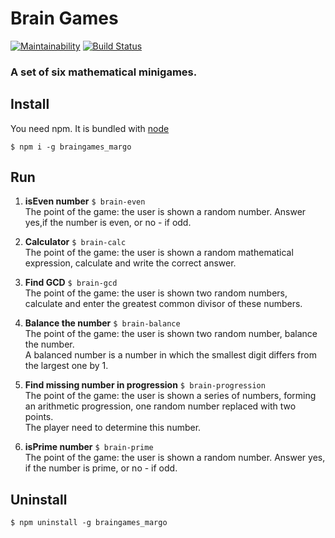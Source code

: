# Brain Games

[![Maintainability](https://api.codeclimate.com/v1/badges/3cbf734dd6a22095861d/maintainability)](https://codeclimate.com/github/NimfaMargo/brain_games_hexlet/maintainability)
[![Build Status](https://travis-ci.com/NimfaMargo/brain_games_hexlet.svg?branch=master)](https://travis-ci.com/NimfaMargo/brain_games_hexlet)

### A set of six mathematical minigames.

## Install
You need npm. It is bundled with [node](https://nodejs.org/en/download/)

```
$ npm i -g braingames_margo
```                                    
## Run

1. **isEven number** `$ brain-even`                          
The point of the game: the user is shown a random number. Answer yes,if the number is even, or no - if odd.

2. **Calculator** `$ brain-calc`       
The point of the game: the user is shown a random mathematical expression, calculate and write the correct answer.

3. **Find GCD** `$ brain-gcd`           
The point of the game: the user is shown two random numbers, calculate and enter the greatest common divisor of these numbers.

4. **Balance the number** `$ brain-balance`             
The point of the game: the user is shown two random number, balance the number.   
A balanced number is a number in which the smallest digit differs from the largest one by 1.

5. **Find missing number in progression** `$ brain-progression`         
The point of the game: the user is shown a series of numbers, forming an arithmetic progression, one random number replaced with two points.   
The player need to determine this number.   

6. **isPrime number** `$ brain-prime`             
The point of the game: the user is shown a random number. Answer yes, if the number is prime, or no - if odd.

## Uninstall
```
$ npm uninstall -g braingames_margo
```    
